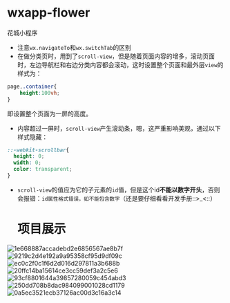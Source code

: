 # wxapp-flower
花城小程序

- 注意`wx.navigateTo`和`wx.switchTab`的区别
- 在做分类页时，用到了`scroll-view`，但是随着页面内容的增多，滚动页面时，左边导航栏和右边分类内容都会滚动，这时设置整个页面和最外层`view`的样式为：
```css
page,.container{
    height:100vh;
}
```
即设置整个页面为一屏的高度。
- 内容超过一屏时，`scroll-view`产生滚动条，嗯，这严重影响美观，通过以下样式隐藏：
```css
::-webkit-scrollbar{  
  height: 0;
  width: 0;
  color: transparent;
}
```
- `scroll-view`的值应为它的子元素的`id`值，但是这个id**不能以数字开头**，否则会报错：`id属性格式错误，如不能包含数字`（还是要仔细看看开发手册::>_<::）

  # 项目展示
![1e668887accadebd2e6856567ae8b7f](https://github.com/heweijiqn/flowerShop/assets/95403358/10482a4d-0f66-4b6b-93ab-84c94e61cf13)  \
![9219c2d4e192a9a95358cf95d9df09c](https://github.com/heweijiqn/flowerShop/assets/95403358/9f1538a4-3732-4b22-b7cb-182d90c67542) \
![ec0c2f0c1f6d2d016d297811a3b688b](https://github.com/heweijiqn/flowerShop/assets/95403358/f10cad2a-9b31-418d-b678-47440317d821) \
![20ffc14ba15614ce3cc59def3a2c5e6](https://github.com/heweijiqn/flowerShop/assets/95403358/711a62a8-1a41-4f5d-a776-400c9ac50702) \
![93cf8801644a39857280059c454abd3](https://github.com/heweijiqn/flowerShop/assets/95403358/008f5686-97bb-4456-9f95-66b0f09737d7) \
![250dd708b8dac984099001028cd1179](https://github.com/heweijiqn/flowerShop/assets/95403358/8a3fd25d-3637-40a6-8012-f45f744667e5) \
![0a5ec3521ecb37126ac00d3c16a3c14](https://github.com/heweijiqn/flowerShop/assets/95403358/42ef6c60-c51e-4112-9b6f-7cc7fd22451e)
